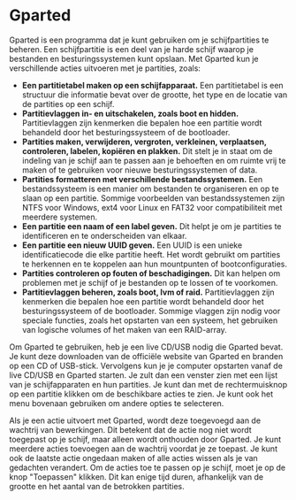 # Gparted

Gparted is een programma dat je kunt gebruiken om je schijfpartities te beheren. Een schijfpartitie is een deel van je harde schijf waarop je bestanden en besturingssystemen kunt opslaan. Met Gparted kun je verschillende acties uitvoeren met je partities, zoals:

- **Een partitietabel maken op een schijfapparaat.** Een partitietabel is een structuur die informatie bevat over de grootte, het type en de locatie van de partities op een schijf.
- **Partitievlaggen in- en uitschakelen, zoals boot en hidden.** Partitievlaggen zijn kenmerken die bepalen hoe een partitie wordt behandeld door het besturingssysteem of de bootloader.
- **Partities maken, verwijderen, vergroten, verkleinen, verplaatsen, controleren, labelen, kopiëren en plakken.** Dit stelt je in staat om de indeling van je schijf aan te passen aan je behoeften en om ruimte vrij te maken of te gebruiken voor nieuwe besturingssystemen of data.
- **Partities formatteren met verschillende bestandssystemen.** Een bestandssysteem is een manier om bestanden te organiseren en op te slaan op een partitie. Sommige voorbeelden van bestandssystemen zijn NTFS voor Windows, ext4 voor Linux en FAT32 voor compatibiliteit met meerdere systemen.
- **Een partitie een naam of een label geven.** Dit helpt je om je partities te identificeren en te onderscheiden van elkaar.
- **Een partitie een nieuw UUID geven.** Een UUID is een unieke identificatiecode die elke partitie heeft. Het wordt gebruikt om partities te herkennen en te koppelen aan hun mountpunten of bootconfiguraties.
- **Partities controleren op fouten of beschadigingen.** Dit kan helpen om problemen met je schijf of je bestanden op te lossen of te voorkomen.
- **Partitievlaggen beheren, zoals boot, lvm of raid.** Partitievlaggen zijn kenmerken die bepalen hoe een partitie wordt behandeld door het besturingssysteem of de bootloader. Sommige vlaggen zijn nodig voor speciale functies, zoals het opstarten van een systeem, het gebruiken van logische volumes of het maken van een RAID-array.

Om Gparted te gebruiken, heb je een live CD/USB nodig die Gparted bevat. Je kunt deze downloaden van de officiële website van Gparted en branden op een CD of USB-stick. Vervolgens kun je je computer opstarten vanaf de live CD/USB en Gparted starten. Je zult dan een venster zien met een lijst van je schijfapparaten en hun partities. Je kunt dan met de rechtermuisknop op een partitie klikken om de beschikbare acties te zien. Je kunt ook het menu bovenaan gebruiken om andere opties te selecteren.

Als je een actie uitvoert met Gparted, wordt deze toegevoegd aan de wachtrij van bewerkingen. Dit betekent dat de actie nog niet wordt toegepast op je schijf, maar alleen wordt onthouden door Gparted. Je kunt meerdere acties toevoegen aan de wachtrij voordat je ze toepast. Je kunt ook de laatste actie ongedaan maken of alle acties wissen als je van gedachten verandert. Om de acties toe te passen op je schijf, moet je op de knop "Toepassen" klikken. Dit kan enige tijd duren, afhankelijk van de grootte en het aantal van de betrokken partities.
